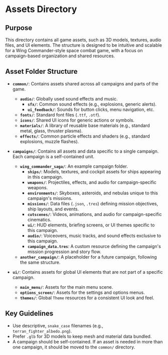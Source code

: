 # Assets Directory

## Purpose
This directory contains all game assets, such as 3D models, textures, audio files, and UI elements. The structure is designed to be intuitive and scalable for a Wing Commander-style space combat game, with a focus on campaign-based organization and shared resources.

## Asset Folder Structure

- **`common/`**: Contains assets shared across all campaigns and parts of the game.
  - **`audio/`**: Globally used sound effects and music.
    - **`sfx/`**: Common sound effects (e.g., explosions, generic alerts).
    - **`ui_feedback/`**: Sounds for button clicks, menu navigation, etc.
  - **`fonts/`**: Standard font files (`.ttf`, `.otf`).
  - **`icons/`**: Shared UI icons for generic actions or symbols.
  - **`materials/`**: A library of reusable base materials (e.g., standard metal, glass, thruster plasma).
  - **`effects/`**: Common particle effects and shaders (e.g., standard explosions, muzzle flashes).

- **`campaigns/`**: Contains all assets and data specific to a single campaign. Each campaign is a self-contained unit.
  - **`wing_commander_saga/`**: An example campaign folder.
    - **`ships/`**: Models, textures, and cockpit assets for ships appearing in this campaign.
    - **`weapons/`**: Projectiles, effects, and audio for campaign-specific weapons.
    - **`environments/`**: Skyboxes, asteroids, and nebulas unique to this campaign's missions.
    - **`missions/`**: Data files (`.json`, `.tres`) defining mission objectives, ship layouts, and events.
    - **`cutscenes/`**: Videos, animations, and audio for campaign-specific cinematics.
    - **`ui/`**: HUD elements, briefing screens, or UI themes specific to this campaign.
    - **`audio/`**: Voiceovers, music tracks, and sound effects exclusive to this campaign.
    - **`campaign_data.tres`**: A custom resource defining the campaign's mission progression and story flow.
  - **`another_campaign/`**: A placeholder for a future campaign, following the same structure.

- **`ui/`**: Contains assets for global UI elements that are not part of a specific campaign.
  - **`main_menu/`**: Assets for the main menu scene.
  - **`options_screen/`**: Assets for the settings and options menus.
  - **`themes/`**: Global `Theme` resources for a consistent UI look and feel.

## Key Guidelines
- Use descriptive, `snake_case` filenames (e.g., `terran_fighter_albedo.png`).
- Prefer `.glb` for 3D models to keep mesh and material data bundled.
- A campaign should be self-contained. If an asset is needed in more than one campaign, it should be moved to the `common/` directory.
